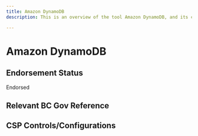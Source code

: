 ```yaml
---
title: Amazon DynamoDB
description: This is an overview of the tool Amazon DynamoDB, and its current status  within BC Gov.

---
```

<!---
Note: this is a generated file.  You should not edit it directly.  Please check https://github.com/bcgov/cloud-pathfinder for details.
-->
# Amazon DynamoDB



## Endorsement Status
Endorsed

## Relevant BC Gov Reference


## CSP Controls/Configurations

